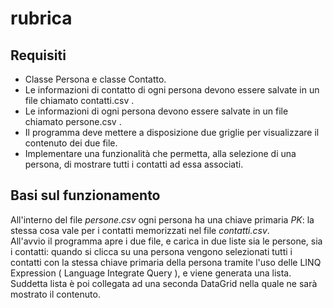 # rubrica
 
## Requisiti

- Classe Persona e classe Contatto.
- Le informazioni di contatto di ogni persona devono essere salvate in un file chiamato contatti.csv .
- Le informazioni di ogni persona devono essere salvate in un file chiamato persone.csv .
- Il programma deve mettere a disposizione due griglie per visualizzare il contenuto dei due file.
- Implementare una funzionalità che permetta, alla selezione di una persona, di mostrare tutti i contatti ad essa associati.

## Basi sul funzionamento
All'interno del file *persone.csv* ogni persona ha una chiave primaria *PK*: la stessa cosa vale per i contatti memorizzati nel file *contatti.csv*.<br>
All'avvio il programma apre i due file, e carica in due liste sia le persone, sia i contatti: quando si clicca su una persona vengono selezionati tutti i contatti con la stessa chiave primaria della persona tramite l'uso delle LINQ Expression ( Language Integrate Query ), e viene generata una lista. Suddetta lista è poi collegata ad una seconda DataGrid nella quale ne sarà mostrato il contenuto.